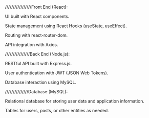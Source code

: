 /////////////////Front End (React):

UI built with React components.

State management using React Hooks (useState, useEffect).

Routing with react-router-dom.

API integration with Axios.

////////////////Back End (Node.js):

RESTful API built with Express.js.

User authentication with JWT (JSON Web Tokens).

Database interaction using MySQL.

///////////////Database (MySQL):

Relational database for storing user data and application information.

Tables for users, posts, or other entities as needed.
